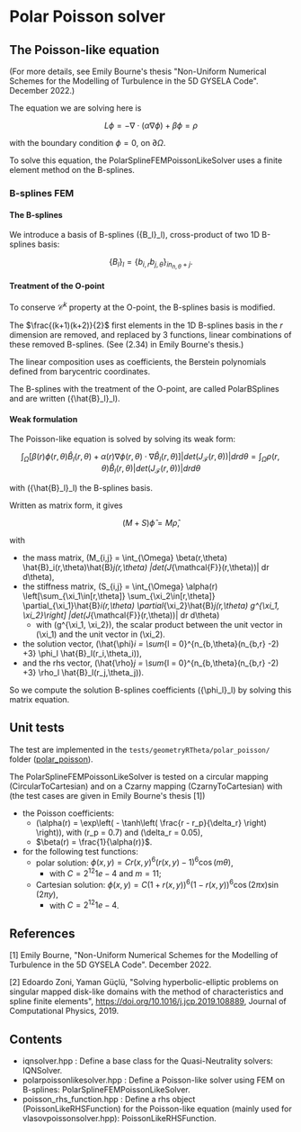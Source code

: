 # Polar Poisson solver


## The Poisson-like equation 

(For more details, see Emily Bourne's thesis "Non-Uniform Numerical Schemes for the Modelling of Turbulence
in the 5D GYSELA Code". December 2022.)

The equation we are solving here is 

```math
L\phi = - \nabla \cdot (\alpha \nabla \phi) + \beta \phi = \rho
```

with the boundary condition $\phi = 0$, on  $\partial \Omega$. 


To solve this equation, the PolarSplineFEMPoissonLikeSolver uses a finite element method on the B-splines. 

### B-splines FEM

#### The B-splines 
We introduce a basis of B-splines \(\{B_l\}_l\), cross-product of two 1D B-splines basis: 

```math
\{B_l\}_l = \{b_{i,r} b_{j,\theta}\}_{i n_{n,\theta} +j}.
```


#### Treatment of the O-point
 
To conserve $\mathcal{C}^k$ property at the O-point, the B-splines basis is modified. 

The $\frac{(k+1)(k+2)}{2}$ first elements in the 1D B-splines basis in the $r$ dimension are removed, and 
replaced by 3 functions, linear combinations of these removed B-splines. 
(See (2.34) in Emily Bourne's thesis.)

The linear composition uses as coefficients, the Berstein polynomials defined from barycentric coordinates. 

The B-splines with the treatment of the O-point, are called PolarBSplines and are written \(\{\hat{B}_l\}_l\). 


#### Weak formulation
The Poisson-like equation is solved by solving its weak form: 

```math
\int_{\Omega} \lbrack \beta(r) \phi(r,\theta) \hat{B}_l(r,\theta) + \alpha(r) \nabla \phi(r,\theta) \cdot  \nabla \hat{B}_l(r,\theta) \rbrack |det(J_{\mathcal{F}}(r,\theta))| dr d\theta =  \int_{\Omega} \rho(r,\theta) \hat{B}_l(r,\theta) |det(J_{\mathcal{F}}(r,\theta))| dr d\theta
```

with \(\{\hat{B}_l\}_l\) the B-splines basis. 


Written as matrix form, it gives

```math
(M + S) \hat{\phi} = M \hat{\rho},
```

with 
 * the mass matrix, \(M_{i,j} =  \int_{\Omega} \beta(r,\theta) \hat{B}_i(r,\theta)\hat{B}_j(r,\theta) |det(J_{\mathcal{F}}(r,\theta))| dr d\theta\), 
 * the stiffness matrix, \(S_{i,j} =  \int_{\Omega} \alpha(r) \left[\sum_{\xi_1\in[r,\theta]} \sum_{\xi_2\in[r,\theta]} \partial_{\xi_1}\hat{B}_i(r,\theta) \partial_{\xi_2}\hat{B}_j(r,\theta) g^{\xi_1, \xi_2}\right] |det(J_{\mathcal{F}}(r,\theta))| dr d\theta\)
 	* with \(g^{\xi_1, \xi_2}\), the scalar product between the unit vector in \(\xi_1\) and the unit vector in \(\xi_2\). 
 * the solution vector, \(\hat{\phi}_i = \sum_{l = 0}^{n_{b,\theta}(n_{b,r} -2) +3} \phi_l \hat{B}_l(r_i,\theta_i)\), 
 * and the rhs vector,  \(\hat{\rho}_j = \sum_{l = 0}^{n_{b,\theta}(n_{b,r} -2) +3} \rho_l \hat{B}_l(r_j,\theta_j)\). 

So we compute the solution B-splines coefficients \(\{\phi_l\}_l\) by solving this matrix equation.  





## Unit tests 

The test are implemented in the `tests/geometryRTheta/polar_poisson/` folder 
([polar\_poisson](./../../../tests/geometryRTheta/polar_poisson/README.md)).

The PolarSplineFEMPoissonLikeSolver is tested on a circular mapping (CircularToCartesian) and on a Czarny mapping (CzarnyToCartesian) with
(the test cases are given in Emily Bourne's thesis [1])
 
 * the Poisson coefficients: 
 	* \(\alpha(r) = \exp\left( - \tanh\left( \frac{r - r_p}{\delta_r} \right) \right)\), with \(r_p = 0.7\) and \(\delta_r = 0.05\), 
 	* $\beta(r) = \frac{1}{\alpha(r)}$. 
 * for the following test functions: 
 	* polar solution: $\phi(x, y) = C r(x,y)^6 (r(x,y) -1)^6 \cos(m\theta)$,
 		* with $C = 2^{12}1e-4$ and $m = 11$; 
 	* Cartesian solution: $\phi(x,y) = C (1+r(x,y))^6  (1 - r(x,y))^6 \cos(2\pi x) \sin(2\pi y)$, 
 		* with  $C = 2^{12}1e-4$. 
 		


## References 

[1] Emily Bourne, "Non-Uniform Numerical Schemes for the Modelling of Turbulence in the 5D GYSELA Code". December 2022.

[2] Edoardo Zoni, Yaman Güçlü, "Solving hyperbolic-elliptic problems on singular mapped disk-like domains with the 
method of characteristics and spline finite elements", https://doi.org/10.1016/j.jcp.2019.108889, Journal of Computational Physics, 2019.


## Contents

 * iqnsolver.hpp : Define a base class for the Quasi-Neutrality solvers: IQNSolver.
 * polarpoissonlikesolver.hpp : Define a Poisson-like solver using FEM on B-splines: PolarSplineFEMPoissonLikeSolver. 
 * poisson\_rhs\_function.hpp : Define a rhs object (PoissonLikeRHSFunction) for the Poisson-like equation (mainly used for vlasovpoissonsolver.hpp): PoissonLikeRHSFunction. 
